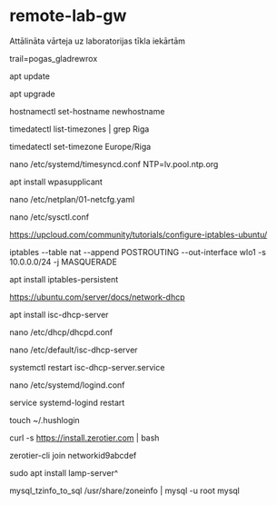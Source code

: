 # remote-lab-gw
Attālināta vārteja uz laboratorijas tīkla iekārtām

trail=pogas_gladrewrox

apt update

apt upgrade

hostnamectl set-hostname newhostname

timedatectl list-timezones | grep Riga

timedatectl set-timezone Europe/Riga

nano /etc/systemd/timesyncd.conf
NTP=lv.pool.ntp.org

apt install wpasupplicant

nano /etc/netplan/01-netcfg.yaml

nano /etc/sysctl.conf

https://upcloud.com/community/tutorials/configure-iptables-ubuntu/

iptables --table nat --append POSTROUTING --out-interface wlo1 -s 10.0.0.0/24 -j MASQUERADE

apt install iptables-persistent

https://ubuntu.com/server/docs/network-dhcp

apt install isc-dhcp-server

nano /etc/dhcp/dhcpd.conf

nano /etc/default/isc-dhcp-server

systemctl restart isc-dhcp-server.service

nano /etc/systemd/logind.conf

service systemd-logind restart

touch ~/.hushlogin

curl -s https://install.zerotier.com | bash

zerotier-cli join networkid9abcdef

sudo apt install lamp-server^

mysql_tzinfo_to_sql /usr/share/zoneinfo | mysql -u root mysql
